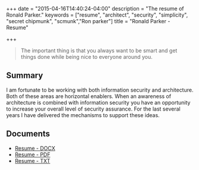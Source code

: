 +++
date = "2015-04-16T14:40:24-04:00"
description = "The resume of Ronald Parker."
keywords = ["resume", "architect", "security", "simplicity", "secret chipmunk", "scmunk","Ron parker"]
title = "Ronald Parker - Resume"

+++

> The important thing is that you always want to be smart and get things done while being nice to everyone around you.

## Summary
I am fortunate to be working with both information security and architecture. Both of these areas are horizontal enablers. When an awareness of architecture is combined with information security you have an opportunity to increase your overall level of security assurance. For the last several years I have delivered the mechanisms to support these ideas.


## Documents
* [Resume - DOCX](/docs/RonaldParker_Resume_b.docx)
* [Resume - PDF](/docs/RonaldParker_Resume_b.pdf)
* [Resume - TXT](/docs/RonaldParker_Resume_t.txt)
